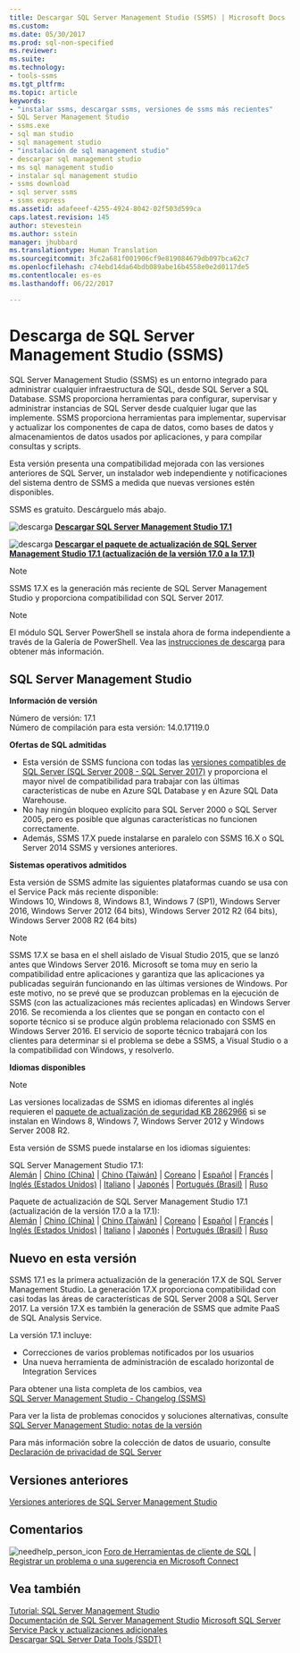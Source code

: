 ```yaml
---
title: Descargar SQL Server Management Studio (SSMS) | Microsoft Docs
ms.custom: 
ms.date: 05/30/2017
ms.prod: sql-non-specified
ms.reviewer: 
ms.suite: 
ms.technology:
- tools-ssms
ms.tgt_pltfrm: 
ms.topic: article
keywords:
- "instalar ssms, descargar ssms, versiones de ssms más recientes"
- SQL Server Management Studio
- ssms.exe
- sql man studio
- sql management studio
- "instalación de sql management studio"
- descargar sql management studio
- ms sql management studio
- instalar sql management studio
- ssms download
- sql server ssms
- ssms express
ms.assetid: adafeeef-4255-4924-8042-02f503d599ca
caps.latest.revision: 145
author: stevestein
ms.author: sstein
manager: jhubbard
ms.translationtype: Human Translation
ms.sourcegitcommit: 3fc2a681f001906cf9e819084679db097bca62c7
ms.openlocfilehash: c74ebd14da64bdb089abe16b4558e0e2d0117de5
ms.contentlocale: es-es
ms.lasthandoff: 06/22/2017

---
```

# <a name="download-sql-server-management-studio-ssms"></a>Descarga de SQL Server Management Studio (SSMS)
SQL Server Management Studio (SSMS) es un entorno integrado para administrar cualquier infraestructura de SQL, desde SQL Server a SQL Database. SSMS proporciona herramientas para configurar, supervisar y administrar instancias de SQL Server desde cualquier lugar que las implemente. SSMS proporciona herramientas para implementar, supervisar y actualizar los componentes de capa de datos, como bases de datos y almacenamientos de datos usados por aplicaciones, y para compilar consultas y scripts. 

Esta versión presenta una compatibilidad mejorada con las versiones anteriores de SQL Server, un instalador web independiente y notificaciones del sistema dentro de SSMS a medida que nuevas versiones estén disponibles.  

SSMS es gratuito. Descárguelo más abajo.
    
![descarga](../ssdt/media/download.png) **[Descargar SQL Server Management Studio 17.1](https://go.microsoft.com/fwlink/?linkid=849819)** 

![descarga](../ssdt/media/download.png) **[Descargar el paquete de actualización de SQL Server Management Studio 17.1 (actualización de la versión 17.0 a la 17.1)](https://go.microsoft.com/fwlink/?linkid=849821)**

> [!NOTE]
> SSMS 17.X es la generación más reciente de SQL Server Management Studio y proporciona compatibilidad con SQL Server 2017. 

> [!NOTE]
> El módulo SQL Server PowerShell se instala ahora de forma independiente a través de la Galería de PowerShell.  Vea las [instrucciones de descarga](download-sql-server-ps-module.md) para obtener más información.


## <a name="sql-server-management-studio"></a>SQL Server Management Studio   
**Información de versión**  
  
Número de versión: 17.1  
Número de compilación para esta versión: 14.0.17119.0
  
**Ofertas de SQL admitidas**  
  
* Esta versión de SSMS funciona con todas las [versiones compatibles de SQL Server (SQL Server 2008 - SQL Server 2017)](https://support.microsoft.com/en-us/lifecycle?C2=1044) y proporciona el mayor nivel de compatibilidad para trabajar con las últimas características de nube en Azure SQL Database y en Azure SQL Data Warehouse.  
* No hay ningún bloqueo explícito para SQL Server 2000 o SQL Server 2005, pero es posible que algunas características no funcionen correctamente.  
* Además, SSMS 17.X puede instalarse en paralelo con SSMS 16.X o SQL Server 2014 SSMS y versiones anteriores. 
  
**Sistemas operativos admitidos**  
  
Esta versión de SSMS admite las siguientes plataformas cuando se usa con el Service Pack más reciente disponible:   
Windows 10, Windows 8, Windows 8.1, Windows 7 (SP1), Windows Server 2016, Windows Server 2012 (64 bits), Windows Server 2012 R2 (64 bits), Windows Server 2008 R2 (64 bits)  

>[!NOTE]
>SSMS 17.X se basa en el shell aislado de Visual Studio 2015, que se lanzó antes que Windows Server 2016. Microsoft se toma muy en serio la compatibilidad entre aplicaciones y garantiza que las aplicaciones ya publicadas seguirán funcionando en las últimas versiones de Windows. Por este motivo, no se prevé que se produzcan problemas en la ejecución de SSMS (con las actualizaciones más recientes aplicadas) en Windows Server 2016. Se recomienda a los clientes que se pongan en contacto con el soporte técnico si se produce algún problema relacionado con SSMS en Windows Server 2016. El servicio de soporte técnico trabajará con los clientes para determinar si el problema se debe a SSMS, a Visual Studio o a la compatibilidad con Windows, y resolverlo.

 **Idiomas disponibles**  
> [!NOTE]  
> Las versiones localizadas de SSMS en idiomas diferentes al inglés requieren el [paquete de actualización de seguridad KB 2862966](https://support.microsoft.com/en-us/kb/2862966) si se instalan en Windows 8, Windows 7, Windows Server 2012 y Windows Server 2008 R2. 
  
Esta versión de SSMS puede instalarse en los idiomas siguientes:

SQL Server Management Studio 17.1:<br>
[Alemán](https://go.microsoft.com/fwlink/?linkid=849819&clcid=0x804) | [Chino (China)](https://go.microsoft.com/fwlink/?linkid=849819&clcid=0x404) | [Chino (Taiwán)](https://go.microsoft.com/fwlink/?linkid=849819&clcid=0x409) | [Coreano](https://go.microsoft.com/fwlink/?linkid=849819&clcid=0x40c) | [Español](https://go.microsoft.com/fwlink/?linkid=849819&clcid=0x407) | [Francés](https://go.microsoft.com/fwlink/?linkid=849819&clcid=0x410) | [Inglés (Estados Unidos)](https://go.microsoft.com/fwlink/?linkid=849819&clcid=0x411) | [Italiano](https://go.microsoft.com/fwlink/?linkid=849819&clcid=0x412) | [Japonés](https://go.microsoft.com/fwlink/?linkid=849819&clcid=0x416) | [Portugués (Brasil)](https://go.microsoft.com/fwlink/?linkid=849819&clcid=0x419) | [Ruso](https://go.microsoft.com/fwlink/?linkid=849819&clcid=0x40a)


Paquete de actualización de SQL Server Management Studio 17.1 (actualización de la versión 17.0 a la 17.1):<br>
[Alemán](https://go.microsoft.com/fwlink/?linkid=849821&clcid=0x804) | [Chino (China)](https://go.microsoft.com/fwlink/?linkid=849821&clcid=0x404) | [Chino (Taiwán)](https://go.microsoft.com/fwlink/?linkid=849821&clcid=0x409) | [Coreano](https://go.microsoft.com/fwlink/?linkid=849821&clcid=0x40c) | [Español](https://go.microsoft.com/fwlink/?linkid=849821&clcid=0x407) | [Francés](https://go.microsoft.com/fwlink/?linkid=849821&clcid=0x410) | [Inglés (Estados Unidos)](https://go.microsoft.com/fwlink/?linkid=849821&clcid=0x411) | [Italiano](https://go.microsoft.com/fwlink/?linkid=849821&clcid=0x412) | [Japonés](https://go.microsoft.com/fwlink/?linkid=849821&clcid=0x416) | [Portugués (Brasil)](https://go.microsoft.com/fwlink/?linkid=849821&clcid=0x419) | [Ruso](https://go.microsoft.com/fwlink/?linkid=849821&clcid=0x40a)

 
## <a name="new-in-this-release"></a>Nuevo en esta versión  

SSMS 17.1 es la primera actualización de la generación 17.X de SQL Server Management Studio.  La generación 17.X proporciona compatibilidad con casi todas las áreas de características de SQL Server 2008 a SQL Server 2017.  La versión 17.X es también la generación de SSMS que admite PaaS de SQL Analysis Service.

La versión 17.1 incluye:

* Correcciones de varios problemas notificados por los usuarios 
* Una nueva herramienta de administración de escalado horizontal de Integration Services


Para obtener una lista completa de los cambios, vea   
                [SQL Server Management Studio - Changelog (SSMS)](../ssms/sql-server-management-studio-changelog-ssms.md)  
  
Para ver la lista de problemas conocidos y soluciones alternativas, consulte   
                [SQL Server Management Studio: notas de la versión](../ssms/sql-server-management-studio-release-notes.md)  
  
Para más información sobre la colección de datos de usuario, consulte   
                [Declaración de privacidad de SQL Server](http://www.microsoft.com/privacystatement/en-us/SQLServer/Default.aspx)  
  
## <a name="previous-releases"></a>Versiones anteriores  
[Versiones anteriores de SQL Server Management Studio](../ssms/previous-sql-server-management-studio-releases.md)  
  
## <a name="feedback"></a>Comentarios  
  
![needhelp_person_icon](../ssms/media/needhelp_person_icon.png) [Foro de Herramientas de cliente de SQL](https://social.msdn.microsoft.com/Forums/en-US/home?forum=sqltools) |  [Registrar un problema o una sugerencia en Microsoft Connect](https://connect.microsoft.com/SQLServer/Feedback)  
  
## <a name="see-also"></a>Vea también  
[Tutorial: SQL Server Management Studio](http://msdn.microsoft.com/en-us/d2bade70-07cf-4d94-b5d2-88aecb538ed1)  
[Documentación de SQL Server Management Studio](https://msdn.microsoft.com/library/hh213248(v=sql.130).aspx)  
[Microsoft SQL Server](https://msdn.microsoft.com/library/bb545450.aspx)  
[Service Pack y actualizaciones adicionales](https://technet.microsoft.com/sqlserver/ff803383.aspx)  
[Descargar SQL Server Data Tools (SSDT)](../ssdt/download-sql-server-data-tools-ssdt.md)  



